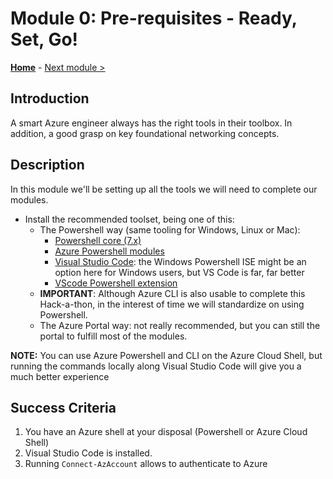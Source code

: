 # Module 0: Pre-requisites - Ready, Set, Go!

**[Home](../README.md)** - [Next module >](./01-HubNSpoke-basic.md)

## Introduction

A smart Azure engineer always has the right tools in their toolbox. In addition, a good grasp on key foundational networking concepts.

## Description

In this module we'll be setting up all the tools we will need to complete our modules.

- Install the recommended toolset, being one of this:
  - The Powershell way (same tooling for Windows, Linux or Mac):
    - [Powershell core (7.x)](https://docs.microsoft.com/en-us/powershell/scripting/overview)
    - [Azure Powershell modules](https://docs.microsoft.com/en-us/powershell/azure/new-azureps-module-az)
    - [Visual Studio Code](https://code.visualstudio.com/): the Windows Powershell ISE might be an option here for Windows users, but VS Code is far, far better
    - [VScode Powershell extension](https://marketplace.visualstudio.com/items?itemName=ms-vscode.PowerShell)
  - **IMPORTANT**: Although Azure CLI is also usable to complete this Hack-a-thon, in the interest of time we will standardize on using Powershell.
  - The Azure Portal way: not really recommended, but you can still the portal to fulfill most of the modules.

**NOTE:** You can use Azure Powershell and CLI on the Azure Cloud Shell, but running the commands locally along Visual Studio Code will give you a much better experience

## Success Criteria

1. You have an Azure shell at your disposal (Powershell or Azure Cloud Shell)
2. Visual Studio Code is installed.
3. Running `Connect-AzAccount` allows to authenticate to Azure
